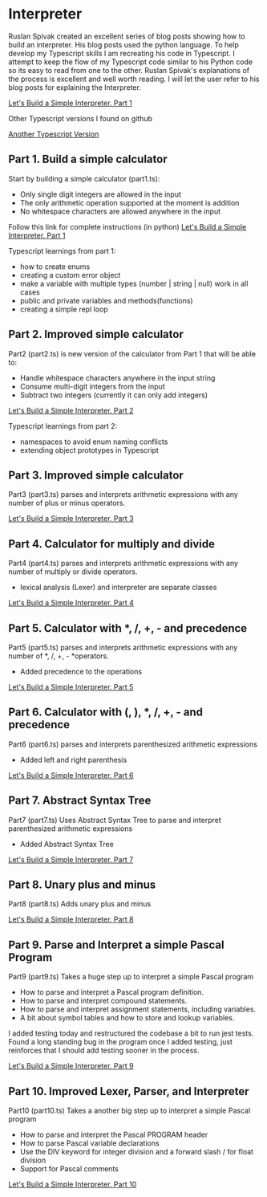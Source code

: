 # Interpreter

Ruslan Spivak created an excellent series of blog posts showing how to build an interpreter. His blog posts used the python language. To help develop my Typescript skills I am recreating his code in Typescript. I attempt to keep the flow of my Typescript code similar to his Python code so its easy to read from one to the other.
Ruslan Spivak's explanations of the process is excellent and well worth reading. I will let the user refer to his blog posts for explaining the Interpreter.

[Let's Build a Simple Interpreter. Part 1](https://ruslanspivak.com/lsbasi-part1/)

Other Typescript versions I found on github

[Another Typescript Version](https://github.com/shiftonetothree/interpreter)

## Part 1. Build a simple calculator

Start by building a simple calculator (part1.ts):

- Only single digit integers are allowed in the input
- The only arithmetic operation supported at the moment is addition
- No whitespace characters are allowed anywhere in the input

Follow this link for complete instructions (in python)
[Let's Build a Simple Interpreter. Part 1](https://ruslanspivak.com/lsbasi-part1/)

Typescript learnings from part 1:

- how to create enums
- creating a custom error object
- make a variable with multiple types (number | string | null) work in all cases
- public and private variables and methods(functions)
- creating a simple repl loop

## Part 2. Improved simple calculator

Part2 (part2.ts) is new version of the calculator from Part 1 that will be able to:

- Handle whitespace characters anywhere in the input string
- Consume multi-digit integers from the input
- Subtract two integers (currently it can only add integers)

[Let's Build a Simple Interpreter. Part 2](https://ruslanspivak.com/lsbasi-part2/)

Typescript learnings from part 2:

- namespaces to avoid enum naming conflicts
- extending object prototypes in Typescript

## Part 3. Improved simple calculator

Part3 (part3.ts) parses and interprets arithmetic expressions with any number of plus or minus operators.

[Let's Build a Simple Interpreter. Part 3](https://ruslanspivak.com/lsbasi-part3/)

## Part 4. Calculator for multiply and divide

Part4 (part4.ts) parses and interprets arithmetic expressions with any number of multiply or divide operators.

- lexical analysis (Lexer) and interpreter are separate classes

[Let's Build a Simple Interpreter. Part 4](https://ruslanspivak.com/lsbasi-part4/)

## Part 5. Calculator with \*, /, +, - and precedence

Part5 (part5.ts) parses and interprets arithmetic expressions with any number of *, /, +, - *operators.

- Added precedence to the operations

[Let's Build a Simple Interpreter. Part 5](https://ruslanspivak.com/lsbasi-part5/)

## Part 6. Calculator with (, ), \*, /, +, - and precedence

Part6 (part6.ts) parses and interprets parenthesized arithmetic expressions

- Added left and right parenthesis

[Let's Build a Simple Interpreter. Part 6](https://ruslanspivak.com/lsbasi-part6/)

## Part 7. Abstract Syntax Tree

Part7 (part7.ts) Uses Abstract Syntax Tree to parse and interpret parenthesized arithmetic expressions

- Added Abstract Syntax Tree

[Let's Build a Simple Interpreter. Part 7](https://ruslanspivak.com/lsbasi-part7/)

## Part 8. Unary plus and minus

Part8 (part8.ts) Adds unary plus and minus

[Let's Build a Simple Interpreter. Part 8](https://ruslanspivak.com/lsbasi-part8/)

## Part 9. Parse and Interpret a simple Pascal Program

Part9 (part9.ts) Takes a huge step up to interpret a simple Pascal program

- How to parse and interpret a Pascal program definition.
- How to parse and interpret compound statements.
- How to parse and interpret assignment statements, including variables.
- A bit about symbol tables and how to store and lookup variables.

I added testing today and restructured the codebase a bit to run jest tests.
Found a long standing bug in the program once I added testing, just reinforces that
I should add testing sooner in the process.

[Let's Build a Simple Interpreter. Part 9](https://ruslanspivak.com/lsbasi-part9/)

## Part 10. Improved Lexer, Parser, and Interpreter

Part10 (part10.ts) Takes a another big step up to interpret a simple Pascal program

- How to parse and interpret the Pascal PROGRAM header
- How to parse Pascal variable declarations
- Use the DIV keyword for integer division and a forward slash / for float division
- Support for Pascal comments

[Let's Build a Simple Interpreter. Part 10](https://ruslanspivak.com/lsbasi-part10/)
